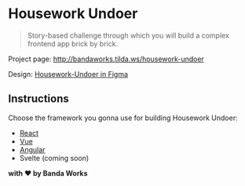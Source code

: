 # Housework Undoer

> Story-based challenge through which you will build a complex frontend app brick by brick.

Project page: http://bandaworks.tilda.ws/housework-undoer

Design: [Housework-Undoer in Figma](https://www.figma.com/file/6pGrJ5d7blM1GZk8BXIEfH/Housework-Undoer)

## Instructions

Choose the framework you gonna use for building Housework Undoer:

- [React](./instructions/react.md)
- [Vue](./instructions/vue.md)
- [Angular](./instructions/angular.md)
- Svelte (coming soon)

**with :heart: by Banda Works**